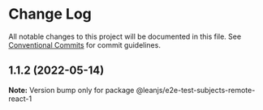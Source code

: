 # Change Log

All notable changes to this project will be documented in this file.
See [Conventional Commits](https://conventionalcommits.org) for commit guidelines.

## 1.1.2 (2022-05-14)

**Note:** Version bump only for package @leanjs/e2e-test-subjects-remote-react-1
